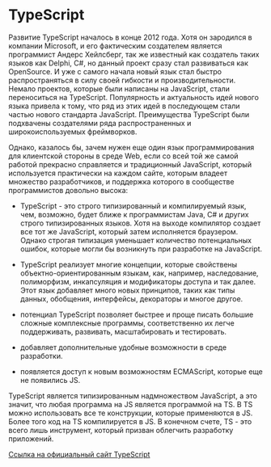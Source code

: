 # TypeScript

Развитие TypeScript началось в конце 2012 года. Хотя он зародился в компании Microsoft, и его фактическим создателем является программист Андерс Хейлсберг, так же известный как создатель таких языков как Delphi, C#, но данный проект сразу стал развиваться как OpenSource. И уже с самого начала новый язык стал быстро распространяться в силу своей гибкости и производительности. Немало проектов, которые были написаны на JavaScript, стали переноситься на TypeScript. Популярность и актуальность идей нового языка привела к тому, что ряд из этих идей в последующем стали частью нового стандарта JavaScript. Преимущества TypeScript были подхвачены создателями ряда распространенных и широкоиспользуемых фреймворков.

Однако, казалось бы, зачем нужен еще один язык программирования для клиентской стороны в среде Web, если со всей той же самой работой прекрасно справляется и традиционный JavaScript, который используется практически на каждом сайте, которым владеет множество разработчиков, и поддержка которого в сообществе программистов довольно высока:

- TypeScript - это строго типизированный и компилируемый язык, чем, возможно, будет ближе к программистам Java, C# и других строго типизированных языков. Хотя на выходе компилятор создает все тот же JavaScript, который затем исполняется браузером. Однако строгая типизация уменьшает количество потенциальных ошибок, которые могли бы возникнуть при разработке на JavaScript.

- TypeScript реализует многие концепции, которые свойствены объектно-ориентированным языкам, как, например, наследование, полиморфизм, инкапсуляция и модификаторы доступа и так далее.  
Этот язык добавляет много новых принципов, таких как типы данных, обобщения, интерфейсы, декораторы и многое другое.

- потенциал TypeScript позволяет быстрее и проще писать большие сложные комплексные программы, соответственно их легче поддерживать, развивать, масштабировать и тестировать.

- добавляет дополнительные удобные возможности в среде разработки.

- появляется доступ к новым возможностям ECMAScript, которые еще не появились JS.

TypeScript является типизированным надмножеством JavaScript, а это значит, что любая программа на JS является программой на TS. В TS можно использовать все те конструкции, которые применяются в JS. Более того код на TS компилируется в JS. В конечном счете, TS - это всего лишь инструмент, который призван облегчить разработку приложений.

[Ссылка на официальный сайт TypeScript](https://www.typescriptlang.org/)